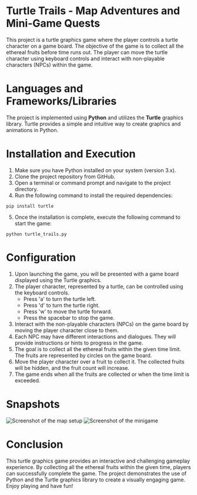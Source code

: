 # Turtle Trails - Map Adventures and Mini-Game Quests
This project is a turtle graphics game where the player controls a turtle character on a game board. The objective of the game is to collect all the ethereal fruits before time runs out. The player can move the turtle character using keyboard controls and interact with non-playable characters (NPCs) within the game.

# Languages and Frameworks/Libraries
The project is implemented using **Python** and utilizes the **Turtle** graphics library. Turtle provides a simple and intuitive way to create graphics and animations in Python.

# Installation and Execution
1. Make sure you have Python installed on your system (version 3.x).
2. Clone the project repository from GitHub.
3. Open a terminal or command prompt and navigate to the project directory.
4. Run the following command to install the required dependencies:
```
pip install turtle
```
5. Once the installation is complete, execute the following command to start the game:
```
python turtle_trails.py
```

# Configuration
1. Upon launching the game, you will be presented with a game board displayed using the Turtle graphics.
2. The player character, represented by a turtle, can be controlled using the keyboard controls.
    * Press 'a' to turn the turtle left.
    * Press 'd' to turn the turtle right.
    * Press 'w' to move the turtle forward.
    * Press the spacebar to stop the game.
3. Interact with the non-playable characters (NPCs) on the game board by moving the player character close to them.
4. Each NPC may have different interactions and dialogues. They will provide instructions or hints to progress in the game.
5. The goal is to collect all the ethereal fruits within the given time limit. The fruits are represented by circles on the game board.
6. Move the player character over a fruit to collect it. The collected fruits will be hidden, and the fruit count will increase.
7. The game ends when all the fruits are collected or when the time limit is exceeded.

# Snapshots
![Screenshot of the map setup]()
![Screenshot of the minigame]()

# Conclusion
This turtle graphics game provides an interactive and challenging gameplay experience. By collecting all the ethereal fruits within the given time, players can successfully complete the game. The project demonstrates the use of Python and the Turtle graphics library to create a visually engaging game. Enjoy playing and have fun!
